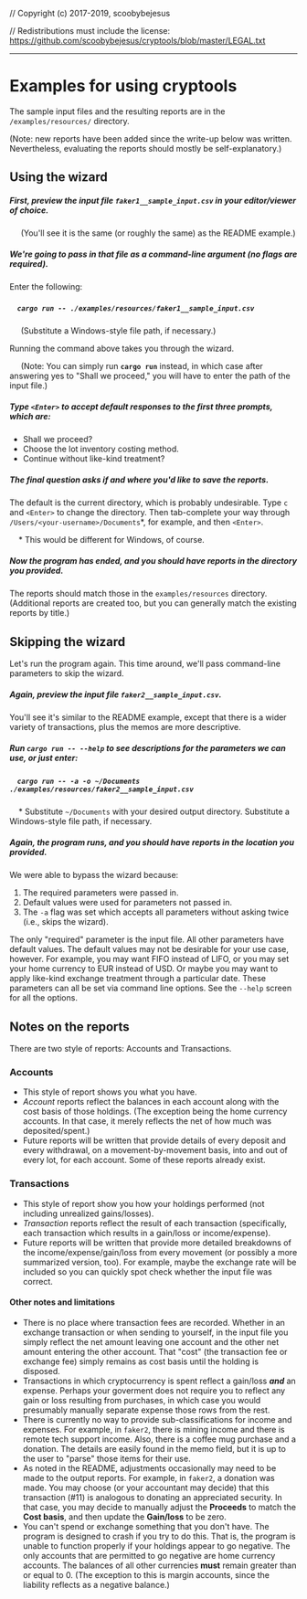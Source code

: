 // Copyright (c) 2017-2019, scoobybejesus

// Redistributions must include the license: https://github.com/scoobybejesus/cryptools/blob/master/LEGAL.txt

---

# Examples for using cryptools

The sample input files and the resulting reports are in the `/examples/resources/` directory.

(Note: new reports have been added since the write-up below was written.
Nevertheless, evaluating the reports should mostly be self-explanatory.)

## Using the wizard

##### First, preview the input file `faker1__sample_input.csv` in your editor/viewer of choice.

&nbsp;&nbsp;&nbsp;&nbsp; (You'll see it is the same (or roughly the same) as the README example.)

##### We're going to pass in that file as a command-line argument (no flags are required).
Enter the following:

##### &nbsp;&nbsp;&nbsp;&nbsp;`cargo run -- ./examples/resources/faker1__sample_input.csv`

&nbsp;&nbsp;&nbsp;&nbsp; (Substitute a Windows-style file path, if necessary.)

Running the command above takes you through the wizard.

&nbsp;&nbsp;&nbsp;&nbsp; (Note: You can simply run **`cargo run`** instead, in which case after answering yes to "Shall we proceed," you will have to enter the path of the input file.)

##### Type `<Enter>` to accept default responses to the first three prompts, which are:

* Shall we proceed?
* Choose the lot inventory costing method.
* Continue without like-kind treatment?

##### The final question asks if and where you'd like to save the reports.

The default is the current directory, which is probably undesirable.
Type `c` and `<Enter>` to change the directory.
Then tab-complete your way through `/Users/<your-username>/Documents`*, for example, and then `<Enter>`.

&nbsp;&nbsp;&nbsp;&nbsp;\* This would be different for Windows, of course.

##### Now the program has ended, and you should have reports in the directory you provided.

The reports should match those in the `examples/resources` directory.
(Additional reports are created too, but you can generally match the existing reports by title.)


## Skipping the wizard

Let's run the program again.
This time around, we'll pass command-line parameters to skip the wizard.

##### Again, preview the input file `faker2__sample_input.csv`.

You'll see it's similar to the README example, except that there is a wider variety of transactions, plus the memos are more descriptive.

##### Run **`cargo run -- --help`** to see descriptions for the parameters we can use, or just enter:

##### &nbsp;&nbsp;&nbsp;&nbsp;`cargo run -- -a -o ~/Documents ./examples/resources/faker2__sample_input.csv`

&nbsp;&nbsp;&nbsp;&nbsp;\* Substitute `~/Documents` with your desired output directory. Substitute a Windows-style file path, if necessary.

##### Again, the program runs, and you should have reports in the location you provided.

We were able to bypass the wizard because:

1. The required parameters were passed in.
2. Default values were used for parameters not passed in.
3. The `-a` flag was set which accepts all parameters without asking twice (i.e., skips the wizard).

The only "required" parameter is the input file.
All other parameters have default values.
The default values may not be desirable for your use case, however.
For example, you may want FIFO instead of LIFO,
or you may set your home currency to EUR instead of USD.
Or maybe you may want to apply like-kind exchange treatment through a particular date.
These parameters can all be set via command line options.
See the `--help` screen for all the options.

## Notes on the reports

There are two style of reports: Accounts and Transactions.

### Accounts

* This style of report shows you what you have.
* *Account* reports reflect the balances in each account along with the cost basis of those holdings.
(The exception being the home currency accounts.
In that case, it merely reflects the net of how much was deposited/spent.)
* Future reports will be written that provide details of every deposit and every withdrawal,
on a movement-by-movement basis, into and out of every lot, for each account.
Some of these reports already exist.

### Transactions

* This style of report show you how your holdings performed (not including unrealized gains/losses).
* *Transaction* reports reflect the result of each transaction
(specifically, each transaction which results in a gain/loss or income/expense).
* Future reports will be written that provide more detailed breakdowns of the income/expense/gain/loss
from every movement (or possibly a more summarized version, too).
For example, maybe the exchange rate will be included so you can quickly spot check whether the input file was correct.

#### Other notes and limitations

* There is no place where transaction fees are recorded.
Whether in an exchange transaction or when sending to yourself, in the input file you simply reflect the net amount
leaving one account and the other net amount entering the other account.
That "cost" (the transaction fee or exchange fee) simply remains as cost basis until the holding is disposed.
* Transactions in which cryptocurrency is spent reflect a gain/loss ***and*** an expense.
Perhaps your goverment does not require you to reflect any gain or loss resulting from purchases,
in which case you would presumably manually separate expense those rows from the rest.
* There is currently no way to provide sub-classifications for income and expenses.
For example, in `faker2`, there is mining income and there is remote tech support income.
Also, there is a coffee mug purchase and a donation.
The details are easily found in the memo field, but it is up to the user to "parse" those items for their use.
* As noted in the README, adjustments occasionally may need to be made to the output reports.
For example, in `faker2`, a donation was made.
You may choose (or your accountant may decide) that this transaction (#11) is analogous to donating an appreciated security.
In that case, you may decide to manually adjust the **Proceeds** to match the **Cost basis**,
and then update the **Gain/loss** to be zero.
* You can't spend or exchange something that you don't have.
The program is designed to crash if you try to do this.
That is, the program is unable to function properly if your holdings appear to go negative.
The only accounts that are permitted to go negative are home currency accounts.
The balances of all other currencies **must** remain greater than or equal to 0.
(The exception to this is margin accounts, since the liability reflects as a negative balance.)